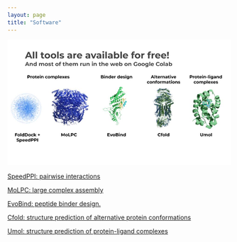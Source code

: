 ```yaml
---
layout: page
title: "Software"
---
```



<img src="./assets/software.jpg"  />

<a href="https://github.com/patrickbryant1/SpeedPPI"> SpeedPPI: pairwise interactions


<a href="https://github.com/patrickbryant1/MoLPC"> MoLPC: large complex assembly


<a href="https://github.com/patrickbryant1/EvoBind"> EvoBind: peptide binder design.

<a href="https://github.com/patrickbryant1/Cfold"> Cfold: structure prediction of alternative protein conformations

<a href="https://github.com/patrickbryant1/Umol"> Umol: structure prediction of protein-ligand complexes
